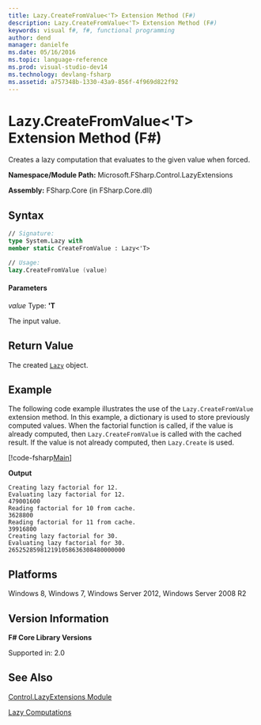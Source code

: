 ```yaml
---
title: Lazy.CreateFromValue<'T> Extension Method (F#)
description: Lazy.CreateFromValue<'T> Extension Method (F#)
keywords: visual f#, f#, functional programming
author: dend
manager: danielfe
ms.date: 05/16/2016
ms.topic: language-reference
ms.prod: visual-studio-dev14
ms.technology: devlang-fsharp
ms.assetid: a757348b-1330-43a9-856f-4f969d822f92 
---
```


# Lazy.CreateFromValue<'T> Extension Method (F#)

Creates a lazy computation that evaluates to the given value when forced.

**Namespace/Module Path:** Microsoft.FSharp.Control.LazyExtensions

**Assembly:** FSharp.Core (in FSharp.Core.dll)


## Syntax

```fsharp
// Signature:
type System.Lazy with
member static CreateFromValue : Lazy<'T>

// Usage:
lazy.CreateFromValue (value)
```

#### Parameters
*value*
Type: **'T**


The input value.

## Return Value

The created [`Lazy`](https://msdn.microsoft.com/library/b29d0af5-6efb-4a55-a278-2662a4ecc489) object.

## Example

The following code example illustrates the use of the `Lazy.CreateFromValue` extension method. In this example, a dictionary is used to store previously computed values. When the factorial function is called, if the value is already computed, then `Lazy.CreateFromValue` is called with the cached result. If the value is not already computed, then `Lazy.Create` is used.

[!code-fsharp[Main](~/samples/snippets/fsharp/core-lib-2/snippet12.fs)]

**Output**

```
Creating lazy factorial for 12.
Evaluating lazy factorial for 12.
479001600
Reading factorial for 10 from cache.
3628800
Reading factorial for 11 from cache.
39916800
Creating lazy factorial for 30.
Evaluating lazy factorial for 30.
265252859812191058636308480000000
```

## Platforms
Windows 8, Windows 7, Windows Server 2012, Windows Server 2008 R2

## Version Information
**F# Core Library Versions**

Supported in: 2.0

## See Also
[Control.LazyExtensions Module](Control.LazyExtensions-Module-%5BFSharp%5D.md)

[Lazy Computations](../../language-reference/lazy-expressions.md)